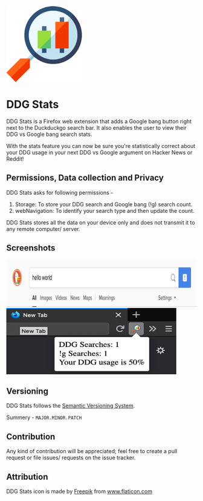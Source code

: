 <img src="https://raw.githubusercontent.com/krtkush/DDGStats/f76c682dbef5a3029e6d464920e1b4099e0e4ae3/icons/icon_main.svg" height="200" width="200"/> 

# DDG Stats

DDG Stats is a Firefox web extension that adds a Google bang button right next to the Duckduckgo search bar. It also enables the user to view their DDG vs Google bang search stats.

With the stats feature you can now be sure you're statistically correct about your DDG usage in your next DDG vs Google argument on Hacker News or Reddit!

## Permissions, Data collection and Privacy

DDG Stats asks for following permissions - 

1. Storage: To store your DDG search and Google bang (!g) search count.
2. webNavigation: To identify your search type and then update the count.

DDG Stats stores all the data on your device only and does not transmit it to any remote computer/ server.

## Screenshots

<img src="https://raw.githubusercontent.com/krtkush/DDGStats/master/screenshots/Screenshot%202020-06-23%20at%2012.30.59%20PM.png" width="1000" height="125" />

<img src="https://raw.githubusercontent.com/krtkush/DDGStats/master/screenshots/Screenshot%202020-06-23%20at%2012.32.48%20PM.png" width="450" height="175" />

## Versioning

DDG Stats follows the [Semantic Versioning System](http://semver.org/).

Summery - `MAJOR.MINOR.PATCH`

## Contribution

Any kind of contribution will be appreciated; feel free to create a pull request or file issues/ requests on the issue tracker.

## Attribution

DDG Stats icon is made by <a href="https://www.flaticon.com/authors/freepik" title="Freepik">Freepik</a> from <a href="https://www.flaticon.com/" title="Flaticon"> www.flaticon.com</a>